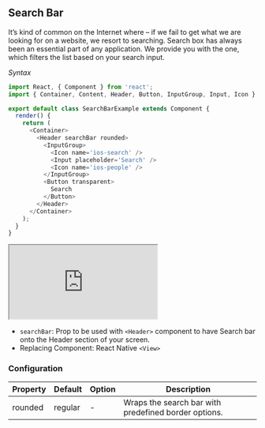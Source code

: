 Search Bar
----------
It’s kind of common on the Internet where – if we fail to get what we are looking for on a website, we resort to searching. Search box has always been an essential part of any application. We provide you with the one, which filters the list based on your search input.

*Syntax*
```JavaScript
import React, { Component } from 'react';
import { Container, Content, Header, Button, InputGroup, Input, Icon } from 'native-base';

export default class SearchBarExample extends Component {
  render() {
    return (
      <Container>
        <Header searchBar rounded>
          <InputGroup>
            <Icon name='ios-search' />
            <Input placeholder='Search' />
            <Icon name='ios-people' />
          </InputGroup>
          <Button transparent>
            Search
          </Button>
        </Header>
      </Container>
    );
  }
}
```

<div class="demo-phone">
  <iframe src="http://localhost:3000/#/app/25"></iframe>
</div>

* `searchBar`: Prop to be used with `<Header>` component to have Search bar onto the Header section of your screen.
* Replacing Component: React Native `<View>`

### Configuration
|Property|Default|Option|Description|
|--------|-------|------|-----------|
|rounded|regular|-|Wraps the search bar with predefined border options.|
